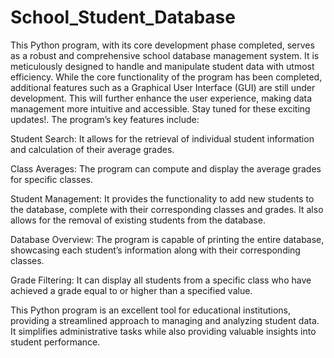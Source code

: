 # School_Student_Database
This Python program, with its core development phase completed, serves as a robust and comprehensive school database management system. It is meticulously designed to handle and manipulate student data with utmost efficiency. While the core functionality of the program has been completed, additional features such as a Graphical User Interface (GUI) are still under development. This will further enhance the user experience, making data management more intuitive and accessible. Stay tuned for these exciting updates!. The program’s key features include:

Student Search: It allows for the retrieval of individual student information and calculation of their average grades.

Class Averages: The program can compute and display the average grades for specific classes.

Student Management: It provides the functionality to add new students to the database, complete with their corresponding classes and grades. It also allows for the removal of existing students from the database.

Database Overview: The program is capable of printing the entire database, showcasing each student’s information along with their corresponding classes.

Grade Filtering: It can display all students from a specific class who have achieved a grade equal to or higher than a specified value.

This Python program is an excellent tool for educational institutions, providing a streamlined approach to managing and analyzing student data. It simplifies administrative tasks while also providing valuable insights into student performance.
